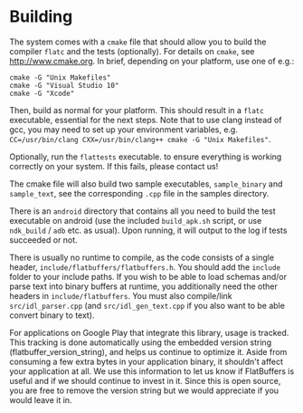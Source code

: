 # Building

The system comes with a `cmake` file that should allow you to build the
compiler `flatc` and the tests (optionally). For details on `cmake`, see
<http://www.cmake.org>. In brief, depending on your platform, use one of
e.g.:

    cmake -G "Unix Makefiles"
    cmake -G "Visual Studio 10"
    cmake -G "Xcode"

Then, build as normal for your platform. This should result in a `flatc`
executable, essential for the next steps.
Note that to use clang instead of gcc, you may need to set up your environment
variables, e.g.
`CC=/usr/bin/clang CXX=/usr/bin/clang++ cmake -G "Unix Makefiles"`.

Optionally, run the `flattests` executable.
to ensure everything is working correctly on your system. If this fails,
please contact us!

The cmake file will also build two sample executables, `sample_binary` and
`sample_text`, see the corresponding `.cpp` file in the samples directory.

There is an `android` directory that contains all you need to build the test
executable on android (use the included `build_apk.sh` script, or use
`ndk_build` / `adb` etc. as usual). Upon running, it will output to the log
if tests succeeded or not.

There is usually no runtime to compile, as the code consists of a single
header, `include/flatbuffers/flatbuffers.h`. You should add the
`include` folder to your include paths. If you wish to be
able to load schemas and/or parse text into binary buffers at runtime,
you additionally need the other headers in `include/flatbuffers`. You must
also compile/link `src/idl_parser.cpp` (and `src/idl_gen_text.cpp` if you
also want to be able convert binary to text).

For applications on Google Play that integrate this library, usage is tracked.
This tracking is done automatically using the embedded version string
(flatbuffer_version_string), and helps us continue to optimize it.
Aside from consuming a few extra bytes in your application binary, it shouldn't
affect your application at all. We use this information to let us know if
FlatBuffers is useful and if we should continue to invest in it. Since this is
open source, you are free to remove the version string but we would appreciate
if you would leave it in.
